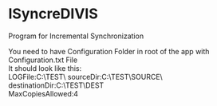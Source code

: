 # ISyncreDIVIS
Program for Incremental Synchronization

You need to have Configuration Folder in root of the app with Configuration.txt File\
It should look like this:\
LOGFile:C:\TEST\\
sourceDir:C:\TEST\SOURCE\\
destinationDir:C:\TEST\DEST\
MaxCopiesAllowed:4
